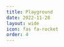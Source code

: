 ```yaml
---
title: Playground
date: 2022-11-28
layout: wide
icon: fas fa-rocket
order: 4
---
```

<style>
@import url(https://fonts.googleapis.com/css2?family=Material+Symbols+Outlined:opsz,wght,FILL,GRAD@20..48,100..700,0..1,-50..200&display=block);
@import url(https://cdn.jsdelivr.net/npm/material-icons@1.13.14/iconfont/material-icons.min.css);

.material-symbols-outlined {
  font-variation-settings:
    'FILL' 0,
    'wght' 400,
    'GRAD' 0,
    'opsz' 24;
}

.material-symbols-outlined,
.material-icons {
  font-size: 21px;
  position: relative;
  top: 5px;
}

/* Table */
.playground {
  box-sizing: border-box;
  height: 100%;
  height: calc(100vh - 128px);
}

.toolbar {
  overflow: hidden;
  padding: 0 2rem;
  height: 30px;
  width: 100%;
  user-select: none;
  -moz-user-select: none;
  -webkit-user-select: none;
  -ms-user-select: none;
}

.toolbar button:not(:first-child) {
  padding-left: 0.4rem;
}

.toolbar button:not(:last-child) {
  padding-right: 0.4rem;
}

.toolbar span.dot::before {
  content: "·";
  margin: 0 3px 0 4px;
  color: var(--text-color);
}

.toolbar span.separator {
  border-left: 1px solid var(--text-color);
  margin: 0 5px 0 10px;
}

.toolbar span.separator + span.separator {
  display: none;
}

.viewer-row {
  display: flex;
  height: calc(100% - 30px);
  border-top: 1px solid var(--main-border-color);
}

.viewer-column {
  flex: 50%;
  width: 50%;
  height: 100%;
}

/* Editor */

#editor, .console {
  border: none;
  width: 100%;
  height: 100%;
  resize: none;
  font-family: monospace;
  font-size: 0.8rem;
  line-height: 1.4;
  white-space: pre;
}

.monaco-editor,
.monaco-editor .margin,
.monaco-editor-background,
canvas.minimap-decorations-layer {
  outline: none;
  background-color: inherit;
}

.console {
  background: var(--playground-console-background);
  padding: 0.5rem;
  height: 50%;
}

.content x3d-canvas, x3d-canvas {
  display: block;
  width: 100%;
  height: 50%;
  aspect-ratio: unset;
}

/* Console */

.console {
  overflow: scroll;
}

span.info {
  color: var(--system-blue);
}

span.warn {
  color: var(--system-yellow);
}

span.error {
  color: var(--system-red);
}
</style>

<!-- Also change version in playground.js! -->
<script defer src="https://cdn.jsdelivr.net/npm/monaco-editor@0.54.0/min/vs/loader.js"></script>
<script type="module" src="../assets/playground/playground.mjs"></script>

<div class="playground">
  <div class="toolbar"></div>
  <div class="viewer-row">
     <div class="viewer-column1 viewer-column">
       <x3d-canvas splashScreen="false" debug="true" contentScale="auto" xrSessionMode="IMMERSIVE_AR"></x3d-canvas>
       <div class="console"></div>
     </div>
     <div class="viewer-column2 viewer-column"><div id="editor"></div></div>
  </div>
</div>
